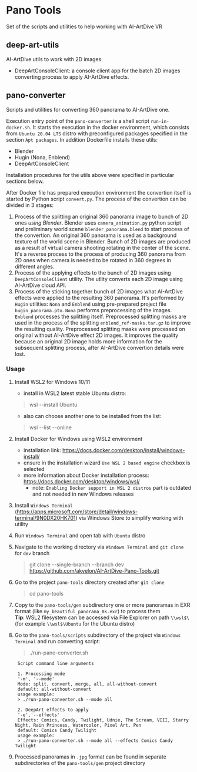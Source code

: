 # Pano Tools

Set of the scripts and utilities to help working with AI-ArtDive VR

## deep-art-utils

AI-ArtDive utils to work with 2D images:
- DeepArtConsoleClient: a console client app for the batch 2D images converting process to apply AI-ArtDive effects.

## pano-converter

Scripts and utilities for converting 360 panorama to AI-ArtDive one.

Execution entry point of the `pano-converter` is a shell script `run-in-docker.sh`. It starts the execution in the docker environment, which consists from `Ubuntu 20.04 LTS` distro with preconfigured packages specified in the section `Apt packages`. 
In addition Dockerfile installs these utils:
- Blender
- Hugin (Nona, Enblend)
- DeepArtConsoleClient

Installation procedures for the utils above were specified in particular sections below.

After Docker file has prepared execution environment the convertion itself is started by Python script `convert.py`. The process of the convertion can be divided in 3 stages:

1. Process of the splitting an original 360 panorama image to bunch of 2D ones _using Blender_. Blender uses `camera_animation.py` python script and preliminary world scene `blender_panorama.blend` to start process of the convertion. An original 360 panorama is used as a background texture of the world scene in Blender. Bunch of 2D images are produced as a result of virtual camera shooting rotating in the center of the scene. It's a reverse process to the process of producing 360 panorama from 2D ones when camera is needed to be rotated in 360 degrees in different angles.
2. Process of the applying effects to the bunch of 2D images using `DeepArtConsoleClient` utility. The utlity converts each 2D image using AI-ArtDive cloud API.
3. Process of the sticking together bunch of 2D images what AI-ArtDive effects were applied to the resulting 360 panorama. It's performed by `Hugin` utilities: `Nona` and `Enblend` using pre-prepared project file `hugin_panorama.pto`. `Nona` performs preprocessing of the images. `Enblend` processes the splitting itself. Preprocessed splitting masks are used in the process of the splitting `enblend_ref-masks.tar.gz` to improve the resulting quality. Preprocessed splitting masks were processed on original without AI-ArtDive effect 2D images. It improves the quality because an original 2D image holds more information for the subsequent splitting process, after AI-ArtDive convertion details were lost.

### Usage

1. Install WSL2 for Windows 10/11
    - install in WSL2 latest stable Ubuntu distro:
    > wsl --install Ubuntu
    - also can choose another one to be installed from the list:
    > wsl --list --online

2. Install Docker for Windows using WSL2 environment
    - installation link: https://docs.docker.com/desktop/install/windows-install/
    - ensure in the installation wizard `Use WSL 2 based engine` checkbox is selected
    - more information about Docker installation process: https://docs.docker.com/desktop/windows/wsl/
        - note: `Enabling Docker support in WSL 2 distros` part is outdated and not needed in new Windows releases

3. Install `Windows Terminal` (https://apps.microsoft.com/store/detail/windows-terminal/9N0DX20HK701) via Windows Store to simplify working with utility

4. Run `Windows Terminal` and open tab with `Ubuntu` distro

5. Navigate to the working directory via `Windows Terminal` and `git clone` for `dev` branch
    
    > git clone --single-branch --branch dev https://github.com/akvelon/AI-ArtDive-Pano-Tools.git

6. Go to the project `pano-tools` directory created after `git clone`
    > cd pano-tools

7. Copy to the `pano-tools/gen` subdirectory one or more panoramas in EXR format (like `my_beautiful_panorama_8k.exr`) to process them <br />
    **Tip**: WSL2 filesystem can be accessed via File Explorer on path `\\wsl$\` (for example `\\wsl$\Ubuntu` for the Ubuntu distro)

8. Go to the `pano-tools/scripts` subdirectory of the project via `Windows Terminal` and run converting script:
    > ./run-pano-converter.sh

        Script command line arguments

        1. Processing mode
        '-m', '--mode'
        Mode: split, convert, merge, all, all-without-convert
        default: all-without-convert
        usage example:
        > ./run-pano-converter.sh --mode all

        2. DeepArt effects to apply
        '-e','--effects'
        Effects: Comics, Candy, Twilight, Udnie, The Scream, VIII, Starry Night, Rain Princess, Watercolor, Pixel Art, Pen
        default: Comics Candy Twilight
        usage example:
        > ./run-pano-converter.sh --mode all --effects Comics Candy Twilight

9. Processed panoramas in `.jpg` format can be found in separate subdirectories of the `pano-tools/gen` project directory